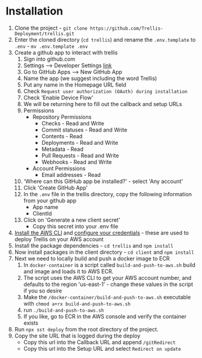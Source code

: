 # Installation

1. Clone the project - `git clone https://github.com/Trellis-Deployment/trellis.git`
1. Enter the cloned directory (`cd trellis`) and rename the `.env.template` to `.env` - `mv .env.template .env`
1. Create a github app to interact with trellis
   1. Sign into github.com
   1. Settings --> Developer Settings [link](https://github.com/settings/apps)
   1. Go to GitHub Apps --> New GitHub App
   1. Name the app (we suggest including the word Trellis)
   1. Put any name in the Homepage URL field
   1. Check `Request user authorization (OAuth) during installation`
   1. Check 'Enable Device Flow'
   1. We will be returning here to fill out the callback and setup URLs
   1. Permissions
      - Repository Permissions
        - Checks - Read and Write
        - Commit statuses - Read and Write
        - Contents - Read
        - Deployments - Read and Write
        - Metadata - Read
        - Pull Requests - Read and Write
        - Webhooks - Read and Write
      - Account Permissions
        - Email addresses - Read
   1. 'Where can this GitHub app be installed?' - select 'Any account'
   1. Click 'Create GitHub App'
   1. In the `.env` file in the trellis directory, copy the following information from your github app
      - App name
      - ClientId
   1. Click on 'Generate a new client secret'
      - Copy this secret into your .env file
1. [Install the AWS CLI](https://docs.aws.amazon.com/cli/latest/userguide/cli-chap-getting-set-up.html) and [configure your credentials](https://docs.aws.amazon.com/cli/latest/userguide/cli-chap-getting-started.html) - these are used to deploy Trellis on your AWS account
1. Install the package dependencies - `cd trellis` and `npm install`
1. Now install packages in the client directory - `cd client` and `npm install`
1. Next we need to locally build and push a docker image to ECR
   1. In `docker-container` is a script called `build-and-push-to-aws.sh` build and image and loads it to AWS ECR.
   1. The script uses the AWS CLI to get your AWS account number, and defaults to the region 'us-east-1' - change these values in the script if you so desire
   1. Make the `/docker-container/build-and-push-to-aws.sh` executable with `chmod a+rx build-and-push-to-aws.sh`
   1. run `./build-and-push-to-aws.sh`
   1. If you like, go to ECR in the AWS console and verify the container exists
1. Run `npx sst deploy` from the root directory of the project.
1. Copy the site URL that is logged during the deploy
   - Copy this url into the Callback URL and append `/gitRedirect`
   - Copy this url into the Setup URL and select `Redirect on update`
